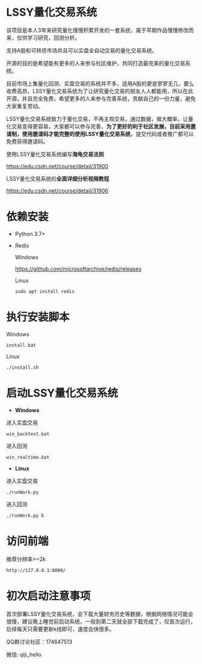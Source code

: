 # LSSY量化交易系统

该项目是本人3年来研究量化慢慢积累开发的一套系统，属于早期作品慢慢修改而来，仅供学习研究，回测分析。

支持A股和可转债市场并且可以实盘全自动交易的量化交易系统。

开源的目的是希望能有更多的人来参与社区维护，共同打造最完美的量化交易系统。

目前市场上集量化回测、实盘交易的系统并不多，适用A股的更是寥寥无几，要么收费高昂，LSSY量化交易系统为了让研究量化交易的朋友人人都能用，所以在此开源，并且完全免费，希望更多的人来参与完善系统，贡献自己的一份力量，避免大家重复劳动。

LSSY量化交易系统致力于量化交易，不再主观交易，通过数据，做大概率，让量化交易变得更容易，大家都可以参与完善，**为了更好的利于社区发展，目前采用邀请制，使用邀请码才能完整的使用LSSY量化交易系统**，提交代码或者推广都可以免费获得邀请码。

使用LSSY量化交易系统编写**海龟交易法则**

https://edu.csdn.net/course/detail/31900

LSSY量化交易系统的**全面详细分析视频教程**

https://edu.csdn.net/course/detail/31906


# 依赖安装

  * Python 3.7+

  * Redis
  
    Windows
    
    https://github.com/microsoftarchive/redis/releases

    Linux

    ```
    sudo apt install redis
    ```

# 执行安装脚本

Windows

```
install.bat
```

Linux

```
./install.sh
```

# 启动LSSY量化交易系统

* **Windows**

进入实盘交易

```
win_backtest.bat
```

进入回测

```
win_realtime.bat
```

* **Linux**

进入实盘交易

```
./runWork.py
```

进入回测

```
./runWork.py b
```

# 访问前端

推荐分辨率>=2k

```
http://127.0.0.1:8000/
```

# 初次启动注意事项

首次部署LSSY量化交易系统，会下载大量财务历史等数据，根据网络情况可能会很慢，建议晚上睡觉前启动系统，一般到第二天就全部下载完成了，仅首次运行，后续每天只需要更新k线即可，速度会快很多。

QQ群讨论社区：174647513

微信: qiji_hello




